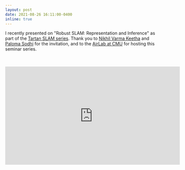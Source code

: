 ```yaml
---
layout: post
date: 2021-08-26 16:11:00-0400
inline: true
---
```


I recently presented on "Robust SLAM: Representation and Inference" as part of the <a href="https://theairlab.org/tartanslamseries/">Tartan SLAM series</a>. Thank you to <a href="https://nik-v9.github.io/">Nikhil Varma Keetha</a> and <a href="https://psodhi.github.io/">Paloma Sodhi</a> for the invitation, and to the <a href="https://theairlab.org/">AirLab at CMU</a> for hosting this seminar series.

<br>
<br>
<iframe width="560" height="315" src="https://www.youtube.com/embed/PoJXxrhDnB8" title="YouTube video player" frameborder="0" allow="accelerometer; autoplay; clipboard-write; encrypted-media; gyroscope; picture-in-picture" allowfullscreen style="display: block; margin: auto;"></iframe>
<br>

